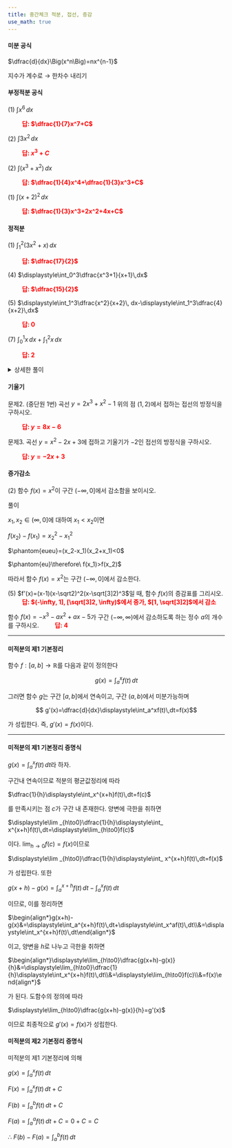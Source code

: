 ```yaml
---
title: 중간체크 적분, 접선, 증감
use_math: true
---
```


#### 미분 공식
$\dfrac{d}{dx}\Big(x^n\Big)=nx^{n-1}$

지수가 계수로 $\rightarrow$ 한차수 내리기

#### 부정적분 공식

(1) $\displaystyle\int x^6\,dx$

**<span style="color: red;">$\qquad$답: $\dfrac{1}{7}x^7+C$</span>**

(2) $\displaystyle\int 3 x^2\,dx$

**<span style="color: red;">$\qquad$답: $x^3+C$</span>**

(2) $\displaystyle\int(x^3+x^2)\,dx$

**<span style="color: red;">$\qquad$답: $\dfrac{1}{4}x^4+\dfrac{1}{3}x^3+C$</span>**

(1) $\displaystyle\int(x+2)^2\,dx$

**<span style="color: red;">$\qquad$답: $\dfrac{1}{3}x^3+2x^2+4x+C$</span>**

#### 정적분

(1) $\displaystyle\int_1^2 (3x^2+x)\,dx$

**<span style="color: red;">$\qquad$답: $\dfrac{17}{2}$</span>**

(4) $\displaystyle\int_0^3\dfrac{x^3+1}{x+1}\,dx$

**<span style="color: red;">$\qquad$답: $\dfrac{15}{2}$</span>**

(5) $\displaystyle\int_1^3\dfrac{x^2}{x+2}\, dx-\displaystyle\int_1^3\dfrac{4}{x+2}\,dx$

**<span style="color: red;">$\qquad$답: $0$</span>**

(7) $\displaystyle\int_0^1 x\, dx+\displaystyle\int_1^2 x\,dx$

**<span style="color: red;">$\qquad$답: $2$</span>**

<details>
    <summary>상세한 풀이</summary>
    <p><img src="/assets/two cs/상세풀이52.jpg"/></p>
</details> 

#### 기울기

문제2. (중단원 1번) 곡선 $y=2x^3+x^2-1$ 위의 점 $(1, 2)$에서 접하는 접선의 방정식을 구하시오. 

**<span style="color: red;">$\qquad$답: $y=8x-6$</span>**

문제3. 곡선 $y=x^2-2x+3$에 접하고 기울기가 $-2$인 접선의 방정식을 구하시오. 

**<span style="color: red;">$\qquad$답: $y=-2x+3$</span>**

#### 증가감소

(2) 함수 $f(x)=x^2$이 구간 $(-\infty, 0]$에서 감소함을 보이시오.

풀이

$x_1, x_2\in(\infty, 0]$에 대하여 $x_1<x_2$이면

$f(x_2)-f(x_1)={x_2}^2-{x_1}^2$

$\phantom{eueu}=(x_2-x_1)(x_2+x_1)<0$

$\phantom{eu}\therefore\ f(x_1)>f(x_2)$

따라서 함수 $f(x)=x^2$는 구간 $(-\infty, 0]$에서 감소한다.


(5) $f'(x)=(x-1)(x-\sqrt2)^2(x-\sqrt[3]2)^3$일 때, 함수 $f(x)$의 증감표를 그리시오.
**<span style="color: red;">$\qquad$답: $(-\infty, 1], [\sqrt[3]2, \infty)$에서 증가, $[1, \sqrt[3]2]$에서 감소</span>**

함수 $f(x)=-x^3-ax^2+ax-5$가 구간 $(-\infty, \infty)$에서 감소하도록 하는 정수 $a$의 개수를 구하시오.
**<span style="color: red;">$\qquad$답: $4$</span>**

***

#### 미적분의 제1 기본정리

함수 $f:[a, b]\rightarrow \mathbb{R}$를 다음과 같이 정의한다

$$ g(x)=\displaystyle\int_a^xf(t)\,dt$$

그러면 함수 $g$는 구간 $[a, b]$에서 연속이고, 구간 $(a, b)$에서 미분가능하며

$$ g'(x)=\dfrac{d}{dx}\displaystyle\int_a^xf(t)\,dt=f(x)$$

가 성립한다. 즉, $g'(x)=f(x)$이다.


***

#### 미적분의 제1 기본정리 증명식
$g(x)=\displaystyle\int_a^xf(t)\,dt$라 하자.

구간내 연속이므로 적분의 평균값정리에 따라 

$\dfrac{1}{h}\displaystyle\int_x^{x+h}f(t)\,dt=f(c)$

를 만족시키는 점 $c$가 구간 내 존재한다. 양변에 극한을 취하면

$\displaystyle\lim _{h\to0}\dfrac{1}{h}\displaystyle\int_ x^{x+h}f(t)\,dt=\displaystyle\lim_{h\to0}f(c)$

이다. $\displaystyle\lim_{h\to0}f(c)=f(x)$이므로

$\displaystyle\lim _{h\to0}\dfrac{1}{h}\displaystyle\int_ x^{x+h}f(t)\,dt=f(x)$

가 성립한다. 또한

$g(x+h)-g(x)=\displaystyle\int_a^{x+h}f(t)\, dt-\displaystyle\int_a^xf(t)\,dt$

이므로, 이를 정리하면

$\begin{align*}g(x+h)-g(x)&=\displaystyle\int_a^{x+h}f(t)\,dt+\displaystyle\int_x^af(t)\,dt\\&=\displaystyle\int_x^{x+h}f(t)\,dt\end{align*}$

이고, 양변을 $h$로 나누고 극한을 취하면

$\begin{align*}\displaystyle\lim_{h\to0}\dfrac{g(x+h)-g(x)}{h}&=\displaystyle\lim_{h\to0}\dfrac{1}{h}\displaystyle\int_x^{x+h}f(t)\,dt\\&=\displaystyle\lim_{h\to0}f(c)\\&=f(x)\end{align*}$

가 된다. 도함수의 정의에 따라

$\displaystyle\lim_{h\to0}\dfrac{g(x+h)-g(x)}{h}=g'(x)$

이므로 최종적으로 $g'(x)=f(x)$가 성립한다.


#### 미적분의 제2 기본정리 증명식
미적분의 제1 기본정리에 의해

$g(x)=\displaystyle\int_a^xf(t)\,dt$

$F(x)=\displaystyle\int_a^xf(t)\,dt+C$

$F(b)=\displaystyle\int_a^bf(t)\,dt+C$

$F(a)=\displaystyle\int_a^af(t)\,dt+C=0+C=C$

$\therefore\ F(b)-F(a)=\displaystyle\int_a^bf(t)\,dt$